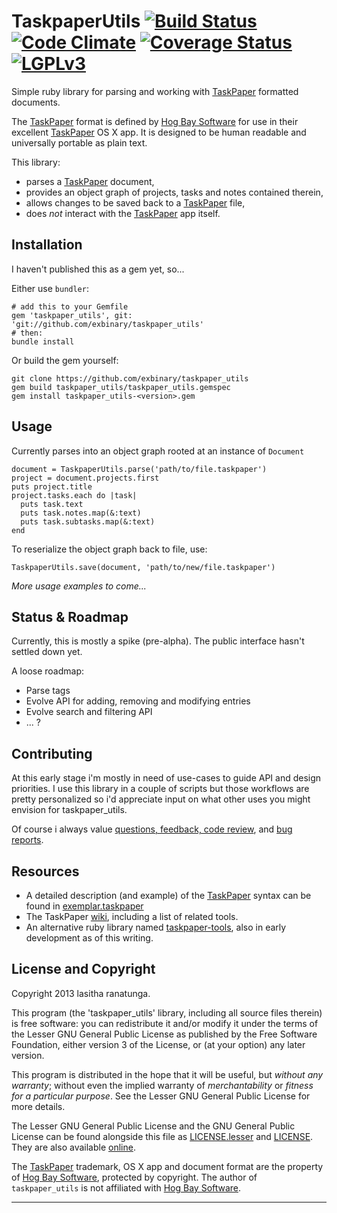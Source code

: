 TaskpaperUtils [![Build Status](https://travis-ci.org/exbinary/taskpaper_utils.png?branch=master)](https://travis-ci.org/exbinary/taskpaper_utils) [![Code Climate](https://codeclimate.com/github/exbinary/taskpaper_utils.png)](https://codeclimate.com/github/exbinary/taskpaper_utils) [![Coverage Status](https://coveralls.io/repos/exbinary/taskpaper_utils/badge.png)](https://coveralls.io/r/exbinary/taskpaper_utils) [![LGPLv3](http://upload.wikimedia.org/wikipedia/commons/a/a1/LGPL-V3.png)](http://www.gnu.org/licenses/lgpl.html)
==============

Simple ruby library for parsing and working with [TaskPaper] formatted documents.

The [TaskPaper] format is defined by [Hog Bay Software] for use in their excellent [TaskPaper] OS X app.  It is designed to be human readable and universally portable as plain text.

This library:

- parses a [TaskPaper] document,
- provides an object graph of projects, tasks and notes contained therein,
- allows changes to be saved back to a [TaskPaper] file,
- does _not_ interact with the [TaskPaper] app itself.

## Installation
I haven't published this as a gem yet, so...

Either use `bundler`:

    # add this to your Gemfile
    gem 'taskpaper_utils', git: 'git://github.com/exbinary/taskpaper_utils'
    # then:
    bundle install

Or build the gem yourself:

    git clone https://github.com/exbinary/taskpaper_utils
    gem build taskpaper_utils/taskpaper_utils.gemspec
    gem install taskpaper_utils-<version>.gem

## Usage

Currently parses into an object graph rooted at an instance of `Document`

    document = TaskpaperUtils.parse('path/to/file.taskpaper')
    project = document.projects.first
    puts project.title
    project.tasks.each do |task|
      puts task.text
      puts task.notes.map(&:text)
      puts task.subtasks.map(&:text)
    end
    
To reserialize the object graph back to file, use:

    TaskpaperUtils.save(document, 'path/to/new/file.taskpaper') 

_More usage examples to come..._

## Status & Roadmap
Currently, this is mostly a spike (pre-alpha).
The public interface hasn't settled down yet.

A loose roadmap:

- Parse tags
- Evolve API for adding, removing and modifying entries
- Evolve search and filtering API
- ... ?

## Contributing
At this early stage i'm mostly in need of use-cases to guide API and design priorities.  I use this library in a couple of scripts but those workflows are pretty personalized so i'd appreciate input on what other uses you might envision for taskpaper_utils.

Of course i always value [questions, feedback, code review](https://github.com/exbinary), and [bug reports](https://github.com/exbinary/taskpaper_utils/issues).

## Resources

* A detailed description (and example) of the [TaskPaper] syntax can be found in [exemplar.taskpaper](spec/integration/exemplar.taskpaper)
* The TaskPaper [wiki](http://www.hogbaysoftware.com/wiki/TaskPaper), including a list of related tools.
* An alternative ruby library named [taskpaper-tools](https://github.com/thiagoa/taskpaper-tools), also in early development as of this writing.

## License and Copyright
Copyright 2013 lasitha ranatunga.

This program (the 'taskpaper_utils' library, including all source files therein) is free software: you can redistribute it and/or modify it under the terms of the Lesser GNU General Public License as published by the Free Software Foundation, either version 3 of the License, or (at your option) any later version.

This program is distributed in the hope that it will be useful, but _without any warranty_; without even the implied warranty of _merchantability_ or _fitness for a particular purpose_.  See the Lesser GNU General Public License for more details.

The Lesser GNU General Public License and the GNU General Public License can be found alongside this file as [LICENSE.lesser](LICENSE.lesser) and [LICENSE](LICENSE). They are also available [online](http://www.gnu.org/licenses/lgpl.html).

The [TaskPaper] trademark, OS X app and document format are the property of [Hog Bay Software], protected by copyright.  The author of `taskpaper_utils` is not affiliated with [Hog Bay Software].

---

[Hog Bay Software]: http://www.hogbaysoftware.com/
[TaskPaper]: http://www.hogbaysoftware.com/products/taskpaper

